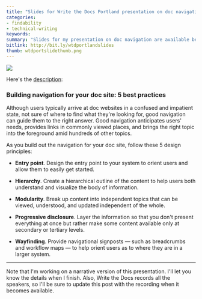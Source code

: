 ```yaml
---
title: "Slides for Write the Docs Portland presentation on doc navigation best practices"
categories:
- findability
- technical-writing
keywords:
summary: "Slides for my presentation on doc navigation are available below. I'm giving this presentation at Write the Docs Portland on May 15. The presentation is about 20 minutes long."
bitlink: http://bit.ly/wtdportlandslides
thumb: wtdportslidethumb.png
---
```


<a href="https://idratherbewriting.com/files/doc-navigation-wtd/index.html"><img src="https://s3-us-west-1.amazonaws.com/idratherbewritingmedia.com/images/wtdpresoportland.png"/></a>

Here's the [description](http://www.writethedocs.org/conf/na/2017/speakers/#speaker-tom-johnson):

### Building navigation for your doc site: 5 best practices

Although users typically arrive at doc websites in a confused and impatient state, not sure of where to find what they're looking for, good navigation can guide them to the right answer. Good navigation anticipates users' needs, provides links in commonly viewed places, and brings the right topic into the foreground amid hundreds of other topics.

As you build out the navigation for your doc site, follow these 5 design principles:

*   **Entry point**. Design the entry point to your system to orient users and allow them to easily get started.

*   **Hierarchy**. Create a hierarchical outline of the content to help users both understand and visualize the body of information.

*   **Modularity**. Break up content into independent topics that can be viewed, understood, and updated independent of the whole.

*   **Progressive disclosure**. Layer the information so that you don't present everything at once but rather make some content available only at secondary or tertiary levels.

*   **Wayfinding**. Provide navigational signposts — such as breadcrumbs and workflow maps — to help orient users as to where they are in a larger system.


<hr/>

Note that I'm working on a narrative version of this presentation. I'll let you know the details when I finish. Also, Write the Docs records all the speakers, so I'll be sure to update this post with the recording when it becomes available.
